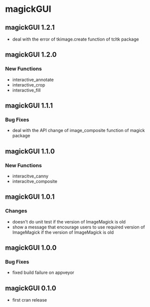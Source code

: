 # magickGUI

## magickGUI 1.2.1

* deal with the error of tkimage.create function of tcltk package

## magickGUI 1.2.0

### New Functions

* interactive_annotate
* interactive_crop
* interactive_fill

## magickGUI 1.1.1

### Bug Fixes

* deal with the API change of image_composite function of magick package

## magickGUI 1.1.0

### New Functions

* interacitve_canny
* interacitve_composite

## magickGUI 1.0.1

### Changes

* doesn't do unit test if the version of ImageMagick is old
* show a message that encourage users to use required version of ImageMagick if the version of ImageMagick is old

## magickGUI 1.0.0

### Bug Fixes

* fixed build failure on appveyor

## magickGUI 0.1.0

* first cran release